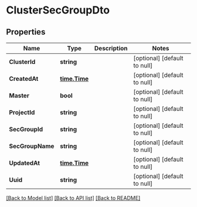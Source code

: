 # ClusterSecGroupDto

## Properties
Name | Type | Description | Notes
------------ | ------------- | ------------- | -------------
**ClusterId** | **string** |  | [optional] [default to null]
**CreatedAt** | [**time.Time**](time.Time.md) |  | [optional] [default to null]
**Master** | **bool** |  | [optional] [default to null]
**ProjectId** | **string** |  | [optional] [default to null]
**SecGroupId** | **string** |  | [optional] [default to null]
**SecGroupName** | **string** |  | [optional] [default to null]
**UpdatedAt** | [**time.Time**](time.Time.md) |  | [optional] [default to null]
**Uuid** | **string** |  | [optional] [default to null]

[[Back to Model list]](../README.md#documentation-for-models) [[Back to API list]](../README.md#documentation-for-api-endpoints) [[Back to README]](../README.md)


